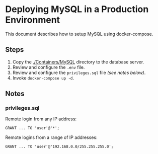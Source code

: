 # Deploying MySQL in a Production Environment

This document describes how to setup MySQL using docker-compose.

## Steps

1. Copy the [./Containers/MySQL](../Containers/MySQL) directory to the database server.
2. Review and configure the `.env` file.
3. Review and configure the `privileges.sql` file *(see notes below)*.
4. Invoke `docker-compose up -d`.

## Notes

### privileges.sql

Remote login from any IP address:

`GRANT ... TO 'user'@'*';`

Remote logins from a range of IP addresses:

`GRANT ... TO 'user'@'192.168.0.0/255.255.255.0';`
